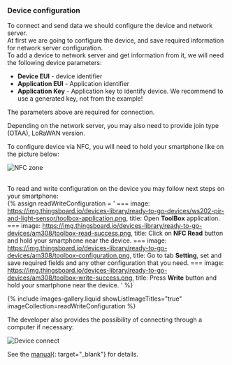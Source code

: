 ### Device configuration

To connect and send data we should configure the device and network server.  
At first we are going to configure the device, and save required information for network server configuration.  
To add a device to network server and get information from it, we will need the following device parameters:
- **Device EUI** - device identifier
- **Application EUI** - Application identifier
- **Application Key** - Application key to identify device. We recommend to use a generated key, not from the example!

The parameters above are required for connection.

Depending on the network server, you may also need to provide join type (OTAA), LoRaWAN version.

To configure device via NFC, you will need to hold your smartphone like on the picture below:  

![NFC zone](https://img.thingsboard.io/devices-library/ready-to-go-devices/am308/am308-connect.png)  
<br>

To read and write configuration on the device you may follow next steps on your smartphone:  
{% assign readWriteConfiguration = '
    ===
        image: https://img.thingsboard.io/devices-library/ready-to-go-devices/ws202-pir-and-light-sensor/toolbox-application.png,
        title: Open **ToolBox** application.
    ===
        image: https://img.thingsboard.io/devices-library/ready-to-go-devices/am308/toolbox-read-success.png,
        title: Click on **NFC Read** button and hold your smartphone near the device.
    ===
        image: https://img.thingsboard.io/devices-library/ready-to-go-devices/am308/toolbox-configuration.png,
        title: Go to tab **Setting**, set and save required fields and any other configuration that you need.
    ===
        image: https://img.thingsboard.io/devices-library/ready-to-go-devices/am308/toolbox-write-success.png,
        title: Press **Write** button and hold your smartphone near the device.
'
%}

{% include images-gallery.liquid showListImageTitles="true" imageCollection=readWriteConfiguration %}

The developer also provides the possibility of connecting through a computer if necessary:

![Device connect](https://img.thingsboard.io/devices-library/ready-to-go-devices/am308/am308-connect-to-pc.png)

See the [manual](https://resource.milesight-iot.com/milesight/document/am300-series-user-guide-en.pdf){: target="_blank"} for details.